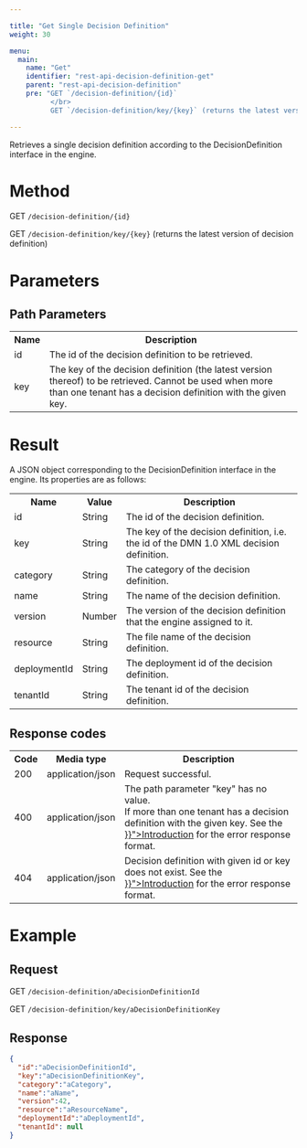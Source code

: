 ```yaml
---

title: "Get Single Decision Definition"
weight: 30

menu:
  main:
    name: "Get"
    identifier: "rest-api-decision-definition-get"
    parent: "rest-api-decision-definition"
    pre: "GET `/decision-definition/{id}`
          </br>
          GET `/decision-definition/key/{key}` (returns the latest version of decision definition)"

---
```



Retrieves a single decision definition according to the DecisionDefinition interface in the engine.


# Method

GET `/decision-definition/{id}`

GET `/decision-definition/key/{key}` (returns the latest version of decision definition)


# Parameters

## Path Parameters

<table class="table table-striped">
  <tr>
    <th>Name</th>
    <th>Description</th>
  </tr>
  <tr>
    <td>id</td>
    <td>The id of the decision definition to be retrieved.</td>
  </tr>
  <tr>
    <td>key</td>
    <td>The key of the decision definition (the latest version thereof) to be retrieved. Cannot be used when more than one tenant has a decision definition with the given key.</td>
  </tr>
</table>

# Result

A JSON object corresponding to the DecisionDefinition interface in the engine.
Its properties are as follows:

<table class="table table-striped">
  <tr>
    <th>Name</th>
    <th>Value</th>
    <th>Description</th>
  </tr>
  <tr>
    <td>id</td>
    <td>String</td>
    <td>The id of the decision definition.</td>
  </tr>
  <tr>
    <td>key</td>
    <td>String</td>
    <td>The key of the decision definition, i.e. the id of the DMN 1.0 XML decision definition.</td>
  </tr>
  <tr>
    <td>category</td>
    <td>String</td>
    <td>The category of the decision definition.</td>
  </tr>
  <tr>
    <td>name</td>
    <td>String</td>
    <td>The name of the decision definition.</td>
  </tr>
  <tr>
    <td>version</td>
    <td>Number</td>
    <td>The version of the decision definition that the engine assigned to it.</td>
  </tr>
  <tr>
    <td>resource</td>
    <td>String</td>
    <td>The file name of the decision definition.</td>
  </tr>
  <tr>
    <td>deploymentId</td>
    <td>String</td>
    <td>The deployment id of the decision definition.</td>
  </tr>
  <tr>
    <td>tenantId</td>
    <td>String</td>
    <td>The tenant id of the decision definition.</td>
  </tr>
</table>


## Response codes

<table class="table table-striped">
  <tr>
    <th>Code</th>
    <th>Media type</th>
    <th>Description</th>
  </tr>
  <tr>
    <td>200</td>
    <td>application/json</td>
    <td>Request successful.</td>
  </tr>
  <tr>
    <td>400</td>
    <td>application/json</td>
    <td>
      The path parameter "key" has no value. <br/>
      If more than one tenant has a decision definition with the given key.
      See the <a href="{{< relref "reference/rest/overview/index.md#error-handling" >}}">Introduction</a> for the error response format.
    </td>
  </tr>
  <tr>
    <td>404</td>
    <td>application/json</td>
    <td>
      Decision definition with given id or key does not exist.
      See the <a href="{{< relref "reference/rest/overview/index.md#error-handling" >}}">Introduction</a> for the error response format.
    </td>
  </tr>
</table>


# Example

## Request

GET `/decision-definition/aDecisionDefinitionId`

GET `/decision-definition/key/aDecisionDefinitionKey`

## Response

```json
{
  "id":"aDecisionDefinitionId",
  "key":"aDecisionDefinitionKey",
  "category":"aCategory",
  "name":"aName",
  "version":42,
  "resource":"aResourceName",
  "deploymentId":"aDeploymentId",
  "tenantId": null
}
```
